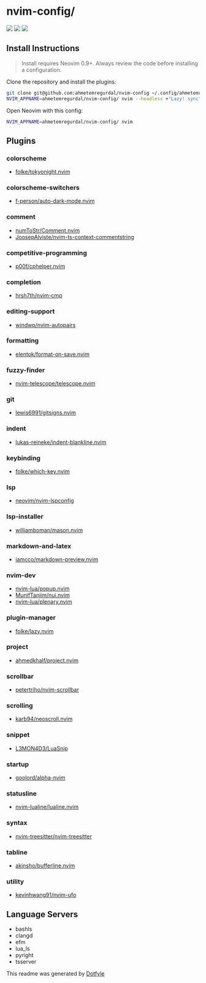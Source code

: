 # nvim-config/

<a href="https://dotfyle.com/ahmetemregurdal/nvim-config"><img src="https://dotfyle.com/ahmetemregurdal/nvim-config/badges/plugins?style=flat" /></a>
<a href="https://dotfyle.com/ahmetemregurdal/nvim-config"><img src="https://dotfyle.com/ahmetemregurdal/nvim-config/badges/leaderkey?style=flat" /></a>
<a href="https://dotfyle.com/ahmetemregurdal/nvim-config"><img src="https://dotfyle.com/ahmetemregurdal/nvim-config/badges/plugin-manager?style=flat" /></a>

## Install Instructions

> Install requires Neovim 0.9+. Always review the code before installing a configuration.

Clone the repository and install the plugins:

```sh
git clone git@github.com:ahmetemregurdal/nvim-config ~/.config/ahmetemregurdal/nvim-config
NVIM_APPNAME=ahmetemregurdal/nvim-config/ nvim --headless +"Lazy! sync" +qa
```

Open Neovim with this config:

```sh
NVIM_APPNAME=ahmetemregurdal/nvim-config/ nvim
```

## Plugins

### colorscheme

- [folke/tokyonight.nvim](https://dotfyle.com/plugins/folke/tokyonight.nvim)

### colorscheme-switchers

- [f-person/auto-dark-mode.nvim](https://dotfyle.com/plugins/f-person/auto-dark-mode.nvim)

### comment

- [numToStr/Comment.nvim](https://dotfyle.com/plugins/numToStr/Comment.nvim)
- [JoosepAlviste/nvim-ts-context-commentstring](https://dotfyle.com/plugins/JoosepAlviste/nvim-ts-context-commentstring)

### competitive-programming

- [p00f/cphelper.nvim](https://dotfyle.com/plugins/p00f/cphelper.nvim)

### completion

- [hrsh7th/nvim-cmp](https://dotfyle.com/plugins/hrsh7th/nvim-cmp)

### editing-support

- [windwp/nvim-autopairs](https://dotfyle.com/plugins/windwp/nvim-autopairs)

### formatting

- [elentok/format-on-save.nvim](https://dotfyle.com/plugins/elentok/format-on-save.nvim)

### fuzzy-finder

- [nvim-telescope/telescope.nvim](https://dotfyle.com/plugins/nvim-telescope/telescope.nvim)

### git

- [lewis6991/gitsigns.nvim](https://dotfyle.com/plugins/lewis6991/gitsigns.nvim)

### indent

- [lukas-reineke/indent-blankline.nvim](https://dotfyle.com/plugins/lukas-reineke/indent-blankline.nvim)

### keybinding

- [folke/which-key.nvim](https://dotfyle.com/plugins/folke/which-key.nvim)

### lsp

- [neovim/nvim-lspconfig](https://dotfyle.com/plugins/neovim/nvim-lspconfig)

### lsp-installer

- [williamboman/mason.nvim](https://dotfyle.com/plugins/williamboman/mason.nvim)

### markdown-and-latex

- [iamcco/markdown-preview.nvim](https://dotfyle.com/plugins/iamcco/markdown-preview.nvim)

### nvim-dev

- [nvim-lua/popup.nvim](https://dotfyle.com/plugins/nvim-lua/popup.nvim)
- [MunifTanjim/nui.nvim](https://dotfyle.com/plugins/MunifTanjim/nui.nvim)
- [nvim-lua/plenary.nvim](https://dotfyle.com/plugins/nvim-lua/plenary.nvim)

### plugin-manager

- [folke/lazy.nvim](https://dotfyle.com/plugins/folke/lazy.nvim)

### project

- [ahmedkhalf/project.nvim](https://dotfyle.com/plugins/ahmedkhalf/project.nvim)

### scrollbar

- [petertriho/nvim-scrollbar](https://dotfyle.com/plugins/petertriho/nvim-scrollbar)

### scrolling

- [karb94/neoscroll.nvim](https://dotfyle.com/plugins/karb94/neoscroll.nvim)

### snippet

- [L3MON4D3/LuaSnip](https://dotfyle.com/plugins/L3MON4D3/LuaSnip)

### startup

- [goolord/alpha-nvim](https://dotfyle.com/plugins/goolord/alpha-nvim)

### statusline

- [nvim-lualine/lualine.nvim](https://dotfyle.com/plugins/nvim-lualine/lualine.nvim)

### syntax

- [nvim-treesitter/nvim-treesitter](https://dotfyle.com/plugins/nvim-treesitter/nvim-treesitter)

### tabline

- [akinsho/bufferline.nvim](https://dotfyle.com/plugins/akinsho/bufferline.nvim)

### utility

- [kevinhwang91/nvim-ufo](https://dotfyle.com/plugins/kevinhwang91/nvim-ufo)

## Language Servers

- bashls
- clangd
- efm
- lua_ls
- pyright
- tsserver

This readme was generated by [Dotfyle](https://dotfyle.com)

